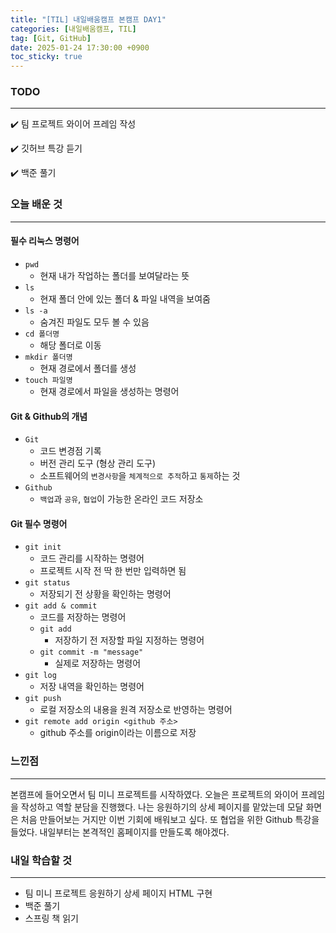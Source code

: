 ```yaml
---
title: "[TIL] 내일배움캠프 본캠프 DAY1"
categories: [내일배움캠프, TIL]
tag: [Git, GitHub]
date: 2025-01-24 17:30:00 +0900
toc_sticky: true
---
```

### TODO
***
✔️ 팀 프로젝트 와이어 프레임 작성

✔️ 깃허브 특강 듣기

✔️ 백준 풀기

### 오늘 배운 것
***
#### 필수 리눅스 명령어
- `pwd`
  - 현재 내가 작업하는 폴더를 보여달라는 뜻
- `ls`
  - 현재 폴더 안에 있는 폴더 & 파일 내역을 보여줌
- `ls -a`
  - 숨겨진 파일도 모두 볼 수 있음
- `cd 폴더명`
  - 해당 폴더로 이동
- `mkdir 폴더명`
  - 현재 경로에서 폴더를 생성
- `touch 파일명`
  - 현재 경로에서 파일을 생성하는 명령어

#### Git & Github의 개념
- `Git`
  - 코드 변경점 기록
  - 버전 관리 도구 (형상 관리 도구)
  - 소프트웨어의 `변경사항`을 `체계적으로 추적`하고 `통제`하는 것
- `Github`
  - `백업`과 `공유`, `협업`이 가능한 온라인 코드 저장소

#### Git 필수 명령어
- `git init`
  - 코드 관리를 시작하는 명령어
  - 프로젝트 시작 전 딱 한 번만 입력하면 됨
- `git status`
  - 저장되기 전 상황을 확인하는 명령어
- `git add & commit`
  - 코드를 저장하는 명령어
  - `git add`
    - 저장하기 전 저장할 파일 지정하는 명령어
  - `git commit -m "message"`
    - 실제로 저장하는 명령어
- `git log`
  - 저장 내역을 확인하는 명령어
- `git push`
  - 로컬 저장소의 내용을 원격 저장소로 반영하는 명령어
- `git remote add origin <github 주소>`
  - github 주소를 origin이라는 이름으로 저장

### 느낀점
***
본캠프에 들어오면서 팀 미니 프로젝트를 시작하였다. 오늘은 프로젝트의 와이어 프레임을 작성하고 역할 분담을 진행했다. 나는 응원하기의 상세 페이지를 맡았는데 모달 화면은 처음 만들어보는 거지만 이번 기회에 배워보고 싶다. 또 협업을 위한 Github 특강을 들었다. 내일부터는 본격적인 홈페이지를 만들도록 해야겠다.

### 내일 학습할 것
***
- 팀 미니 프로젝트 응원하기 상세 페이지 HTML 구현
- 백준 풀기
- 스프링 책 읽기
